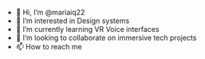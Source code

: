 - 👋 Hi, I’m @mariaiq22
- 👀 I’m interested in Design systems
- 🌱 I’m currently learning VR Voice interfaces
- 💞️ I’m looking to collaborate on immersive tech projects
- 📫 How to reach me 

<!---
mariaiq22/mariaiq22 is a ✨ special ✨ repository because its `README.md` (this file) appears on your GitHub profile.
You can click the Preview link to take a look at your changes.
--->

